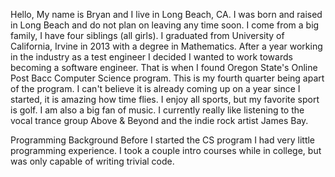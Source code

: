 Hello,
My name is Bryan and I live in Long Beach, CA. I was born and raised in Long Beach and do not plan on leaving any time soon. I come from a big family, I have four siblings (all girls). I graduated from University of California, Irvine in 2013 with a degree in Mathematics. After a year working in the industry as a test engineer I decided I wanted to work towards becoming a software engineer. That is when I found Oregon State's Online Post Bacc Computer Science program. This is my fourth quarter being apart of the program. I can't believe it is already coming up on a year since I started, it is amazing how time flies. I enjoy all sports, but my favorite sport is golf. I am also a big fan of music. I currently really like listening to the vocal trance group Above & Beyond and the indie rock artist James Bay.

Programming Background
Before I started the CS program I had very little programming experience. I took a couple intro courses while in college, but was only capable of writing trivial code.
